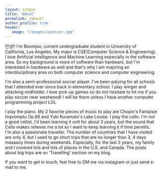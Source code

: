```yaml
---
layout: single
title: "About"
permalink: /about/
author_profile: true
header:
   image: "/images/cpsoccer.jpg"
---
```


안녕!! 
I'm Beomjoo, current undergraduate student in University of California, Los Angeles. My major is CSE(Computer Science & Engineering). I love Artificial Intelligence and Machine Learning especially in the software area. So my background is more of software than hardware, but I'm interested in hardware as well and that's why I am majoring an interdisciplinary area on both computer science and computer engineering.

I'm also a semi-professional soccer player. I've been palying for all schools that I attended ever since back in elementary school. I play winger and attacking midfielder. I love pick-up games so do not hesitate to hit me if you play soccer near westwood! I will be there unless I have another computer programming project LOL

I play the piano. My 2 favorite pieces of music to play are Chopin's Fantaisie Impromptu Op.66 and Yuki Kuramoto's Lake Louise.
I play the cello. I'm not a good cellist, I'd been learning it onlt for about 3 years, but the sound that Cello makes relieves me a lot so I want to keep learning it if time permits.
I'm also a passionate traveller. The number of countries that I have visited are only 4, but I used to go  short trips that are no longer than 3, 4 days maaaany times during weekends. Especially, for the last 3 years, my family and I covered lots and lots of places in the U.S. and Canada. The posts about big trips are on 'Travelling' section on my blog.

If you want to get in touch, feel free to DM me via instagram or just send e-mail to me.
